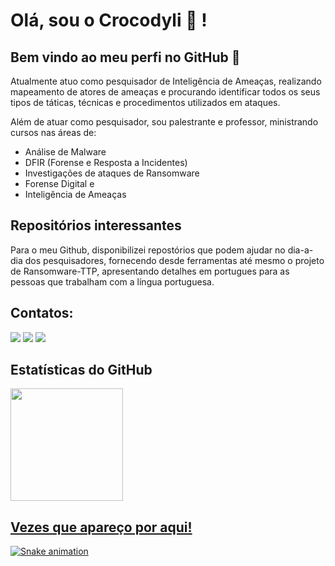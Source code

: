 # Olá, sou o Crocodyli :crocodile: ! 
## Bem vindo ao meu perfi no GitHub 👋

Atualmente atuo como pesquisador de Inteligência de Ameaças, realizando mapeamento de atores de ameaças e procurando identificar todos os seus tipos de táticas, técnicas e procedimentos utilizados em ataques. 

Além de atuar como pesquisador, sou palestrante e professor, ministrando cursos nas áreas de: 
- Análise de Malware
- DFIR (Forense e Resposta a Incidentes)
- Investigações de ataques de Ransomware
- Forense Digital e 
- Inteligência de Ameaças 

## Repositórios interessantes
Para o meu Github, disponibilizei repostórios que podem ajudar no dia-a-dia dos pesquisadores, fornecendo desde ferramentas até mesmo o projeto de Ransomware-TTP, apresentando detalhes em portugues para as pessoas que trabalham com a língua portuguesa. 

## Contatos: 

<div> 
<a href="https://www.linkedin.com/in/caiquebarqueta/" target="_blank"><img loading="lazy" src="https://img.shields.io/badge/-LinkedIn-%230077B5?style=for-the-badge&logo=linkedin&logoColor=white" target="_blank"></a>
<a href="https://twitter.com/crocodylii" target="_blank"><img loading="lazy" src="https://img.shields.io/badge/X-000000?style=for-the-badge&logo=x&logoColor=white" target="_blank"></a>
<a href = "crocodyli@pronton.me"><img loading="lazy" src="https://img.shields.io/badge/ProtonMail-8B89CC?style=for-the-badge&logo=protonmail&logoColor=white" target="_blank"></a>
</div>

## Estatísticas do GitHub

<div>
<a href="https://github.com/crocodyli">
<img loading="lazy" height="180em" src="https://github-readme-stats.vercel.app/api?username=crocodyli&show_icons=true&theme=dracula&include_all_commits=true&count_private=true"/>
</div>


## Vezes que apareço por aqui! 

![Snake animation](https://github.com/crocodyli/crocodyli/blob/output/github-contribution-grid-snake.svg)

